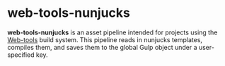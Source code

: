 # web-tools-nunjucks

**web-tools-nunjucks** is an asset pipeline intended for projects using the [Web-tools](https://github.com/imgix/web-tools) build system. This pipeline reads in nunjucks templates, compiles them, and saves them to the global Gulp object under a user-specified key.

